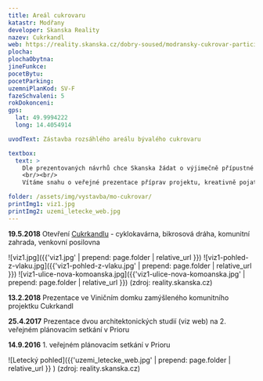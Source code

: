```yaml
---
title: Areál cukrovaru
katastr: Modřany
developer: Skanska Reality
nazev: Cukrkandl
web: https://reality.skanska.cz/dobry-soused/modransky-cukrovar-participace
plocha:
plochaObytna:
jineFunkce:
pocetBytu:
pocetParking:
uzemniPlanKod: SV-F
fazeSchvaleni: 5
rokDokonceni:
gps:
  lat: 49.9994222
  long: 14.4054914

uvodText: Zástavba rozsáhlého areálu bývalého cukrovaru

textbox:
  text: >
    Dle prezentovaných návrhů chce Skanska žádat o výjimečně přípustné využití území, kdy má bytová část zabírat 95 % kapacity objektu. Území je výjimečné svým rozsahem a byla by škoda jej zastavět jen byty. Bez prostor pro podnikání obyvatel se naše městská část mění v noclehárnu. V kontextu s výstavbou na protější straně ulice Komořanská se projeví nedostatečná občanská vybavenost.
    <br/><br/>
    Vítáme snahu o veřejné prezentace příprav projektu, kreativně pojatou dočasnou opravu starých budov a zdí a vytvoření prostranství pro společenské akce. Ale současně musíme zůstat obezřetní k dodržení našich požadavků.

folder: /assets/img/vystavba/mo-cukrovar/
printImg1: viz1.jpg
printImg2: uzemi_letecke_web.jpg
---
```


**19.5.2018** Otevření [Cukrkandlu](https://reality.skanska.cz/dobry-soused/cukrkandl) - cyklokavárna, bikrosová dráha, komunitní zahrada, venkovní posilovna

![viz1.jpg]({{'viz1.jpg' | prepend: page.folder | relative_url }})
![viz1-pohled-z-vlaku.jpg]({{'viz1-pohled-z-vlaku.jpg' | prepend: page.folder | relative_url }})
![viz1-ulice-nova-komoanska.jpg]({{'viz1-ulice-nova-komoanska.jpg' | prepend: page.folder | relative_url }})
(zdroj: reality.skanska.cz)

**13.2.2018** Prezentace ve Viničním domku zamýšleného komunitního projektku Cukrkandl

**25.4.2017** Prezentace dvou architektonických studií (viz web) na 2. veřejném plánovacím setkání v Prioru

**14.9.2016** 1. veřejném plánovacím setkání v Prioru

![Letecký pohled]({{'uzemi_letecke_web.jpg' | prepend: page.folder | relative_url }} )
(zdroj: reality.skanska.cz)
